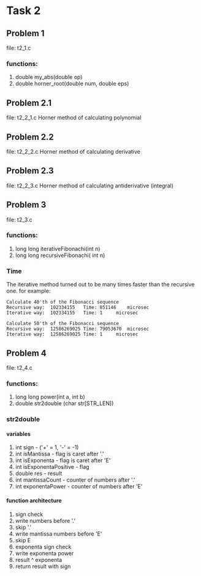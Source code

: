 # Task 2
## Problem 1
file: t2_1.c
### functions: 
1) double my_abs(double op)
2) double horner_root(double num, double eps)
## Problem 2.1
file: t2_2_1.c
Horner method of calculating polynomial
## Problem 2.2
file: t2_2_2.c
Horner method of calculating derivative
## Problem 2.3
file: t2_2_3.c
Horner method of calculating antiderivative (integral)
## Problem 3
file: t2_3.c
### functions: 
1) long long iterativeFibonachi(int n)
2) long long recursiveFibonachi( int n)
### Time
The iterative method turned out to be many times faster than the recursive one.
for example:
```
Calculate 40'th of the Fibonacci sequence
Recursive way:	102334155	Time: 851146 	microsec
Iterative way: 	102334155	Time: 1 	microsec

Calculate 50'th of the Fibonacci sequence
Recursive way:	12586269025	Time: 79053670 	microsec
Iterative way: 	12586269025	Time: 1 	microsec
```
## Problem 4
file: t2_4.c
### functions: 
1) long long power(int a, int b)
2) double str2double (char str[STR_LEN])
### str2double
#### variables
1) int sign - ('+' = 1, '-' = -1)
2) int isMantissa - flag is caret after '.'
3) int isExponenta - flag is caret after 'E'
4) int isExponentaPositive - flag
5) double res - result
6) int mantissaCount - counter of numbers after '.'
7) int exponentaPower - counter of numbers after 'E'
#### function architecture
1) sign check
2) write numbers before '.'
3) skip '.'
4) write mantissa numbers before 'E'
5) skip E
6) exponenta sign check
7) write exponenta power
8) result ^ exponenta
9) return result with sign